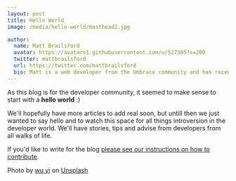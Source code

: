 ```yaml
---
layout: post
title: Hello World
image: /media/hello-world/masthead2.jpg

author:
  name: Matt Brailsford
  avatar: https://avatars1.githubusercontent.com/u/527305?s=200
  twitter: mattbrailsford
  url: https://twitter.com/mattbrailsford
  bio: Matt is a web developer from the Umbraco community and has recently started his journey of introversion discovery.
---
```


As this blog is for the developer community, it seemed to make sense to start with a **hello world** :)

We'll hopefully have more articles to add real soon, but untill then we just wanted to say hello and to watch this space for all things introversion in the developer world. We'll have stories, tips and advise from developers from all walks of life.

If you'd like to write for the blog [please see our instructions on how to contribute](https://github.com/theintdev/theintdev.github.io/blob/master/README.md).

Photo by [wu yi](https://unsplash.com/photos/SEgJqTJ91c4?utm_source=unsplash&utm_medium=referral&utm_content=creditCopyText) on [Unsplash](https://unsplash.com/?utm_source=unsplash&utm_medium=referral&utm_content=creditCopyText)